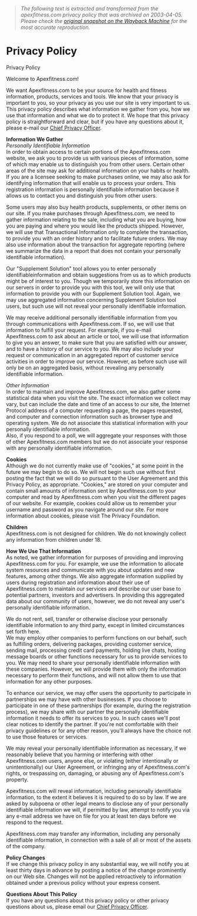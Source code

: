 > *The following text is extracted and transformed from the apexfitness.com privacy policy that was archived on 2003-04-05. Please check the [original snapshot on the Wayback Machine](https://web.archive.org/web/20030405084818id_/http%3A//www.apexfitness.com/html/company/privacy) for the most accurate reproduction.*

# Privacy Policy

Privacy Policy 

Welcome to Apexfitness.com! 

We want Apexfitness.com to be your source for health and fitness information, products, services and tools. We know that your privacy is important to you, so your privacy as you use our site is very important to us. This privacy policy describes what information we gather from you, how we use that information and what we do to protect it. We hope that this privacy policy is straightforward and clear, but if you have any questions about it, please e-mail our [Chief Privacy Officer](mailto:jill@apexfitness.com).

  
**Information We Gather**  
_Personally Identifiable Information_  
In order to obtain access to certain portions of the Apexfitness.com website, we ask you to provide us with various pieces of information, some of which may enable us to distinguish you from other users. Certain other areas of the site may ask for additional information on your habits or health. If you are a licensee seeking to make purchases online, we may also ask for identifying information that will enable us to process your orders. This registration information is personally identifiable information because it allows us to contact you and distinguish you from other users.

Some users may also buy health products, supplements, or other items on our site. If you make purchases through Apexfitness.com, we need to gather information relating to the sale, including what you are buying, how you are paying and where you would like the products shipped. However, we will use that Transactional Information only to complete the transaction, to provide you with an order history and to facilitate future orders. We may also use information about the transaction for aggregate reporting (where we summarize the data in a report that does not contain your personally identifiable information).

Our "Supplement Solution" tool allows you to enter personally identifiableinformation and obtain suggestions from us as to which products might be of interest to you. Though we temporarily store this information on our servers in order to provide you with this tool, we will only use that information to provide you with our Supplement Solution tool. Again, we may use aggregated information concerning Supplement Solution tool users, but such use will not reveal your personally identifiable information.

We may receive additional personally identifiable information from you through communications with Apexfitness.com. If so, we will use that information to fulfill your request. For example, if you e-mail Apexfitness.com to ask about an article or tool, we will use that information to give you an answer, to make sure that you are satisfied with our answer, and to have a history of our service to you. We may also include your request or communication in an aggregated report of customer service activities in order to improve our service. However, as before such use will only be on an aggregated basis, without revealing any personally identifiable information.

  
_Other Information_  
In order to maintain and improve Apexfitness.com, we also gather some statistical data when you visit the site. The exact information we collect may vary, but can include the date and time of an access to our site, the Internet Protocol address of a computer requesting a page, the pages requested, and computer and connection information such as browser type and operating system. We do not associate this statistical information with your personally identifiable information.   
Also, if you respond to a poll, we will aggregate your responses with those of other Apexfitness.com members but we do not associate your response with any personally identifiable information.

**Cookies**  
Although we do not currently make use of "cookies," at some point in the future we may begin to do so. We will not begin such use without first posting the fact that we will do so pursuant to the User Agreement and this Privacy Policy, as appropriate. "Cookies," are stored on your computer and contain small amounts of information sent by Apexfitness.com to your computer and read by Apexfitness.com when you visit the different pages of our website. For example, cookies could allow us to remember your username and password as you navigate around our site. For more information about cookies, please visit The Privacy Foundation.   


**Children**  
Apexfitness.com is not designed for children. We do not knowingly collect any information from children under 18.

  
**How We Use That Information**  
As noted, we gather information for purposes of providing and improving Apexfitness.com for you. For example, we use the information to allocate system resources and communicate with you about updates and new features, among other things. We also aggregate information supplied by users during registration and information about their use of Apexfitness.com to maintain our services and describe our user base to potential partners, investors and advertisers. In providing this aggregated data about our community of users, however, we do not reveal any user's personally identifiable information.

We do not rent, sell, transfer or otherwise disclose your personally identifiable information to any third party, except in limited circumstances set forth here.   
We may employ other companies to perform functions on our behalf, such as fulfilling orders, delivering packages, providing customer service, sending mail, processing credit card payments, holding live chats, hosting message boards or other functions necessary for us to provide services to you. We may need to share your personally identifiable information with these companies. However, we will provide them with only the information necessary to perform their functions, and will not allow them to use that information for any other purposes.

To enhance our service, we may offer users the opportunity to participate in partnerships we may have with other businesses. If you choose to participate in one of these partnerships (for example, during the registration process), we may share with our partner the personally identifiable information it needs to offer its services to you. In such cases we'll post clear notices to identify the partner. If you're not comfortable with their privacy guidelines or for any other reason, you'll always have the choice not to use those features or services.

We may reveal your personally identifiable information as necessary, if we reasonably believe that you harming or interfering with other Apexfitness.com users, anyone else, or violating (either intentionally or unintentionally) our User Agreement, or infringing any of Apexfitness.com's rights, or trespassing on, damaging, or abusing any of Apexfitness.com's property.

Apexfitness.com will reveal information, including personally identifiable information, to the extent it believes it is required to do so by law. If we are asked by subpoena or other legal means to disclose any of your personally identifiable information we will, if permitted by law, attempt to notify you via any e-mail address we have on file for you at least ten days before we respond to the request.

Apexfitness.com may transfer any information, including any personally identifiable information, in connection with a sale of all or most of the assets of the company. 

**Policy Changes**  
If we change this privacy policy in any substantial way, we will notify you at least thirty days in advance by posting a notice of the change prominently on our Web site. Changes will not be applied retroactively to information obtained under a previous policy without your express consent.   


**Questions About This Policy**  
If you have any questions about this privacy policy or other privacy questions about us, please email our [Chief Privacy Officer](mailto:jill@apexfitness.com).  

